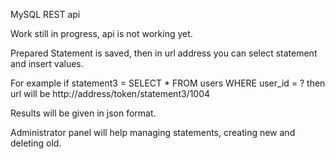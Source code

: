 MySQL REST api

Work still in progress, api is not working yet.

Prepared Statement is saved, then in url address you can select statement and insert values.

For example if statement3 = SELECT * FROM users WHERE user_id = ?
then url will be http://address/token/statement3/1004

Results will be given in json format.

Administrator panel will help managing statements, creating new and deleting old.
